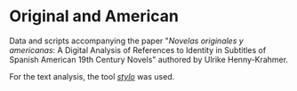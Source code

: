 # Original and American

Data and scripts accompanying the paper "_Novelas originales y americanas_: A Digital Analysis of References to Identity in Subtitles of Spanish American 19th Century Novels" authored by Ulrike Henny-Krahmer.

For the text analysis, the tool [_stylo_](https://github.com/computationalstylistics/stylo) was used.

